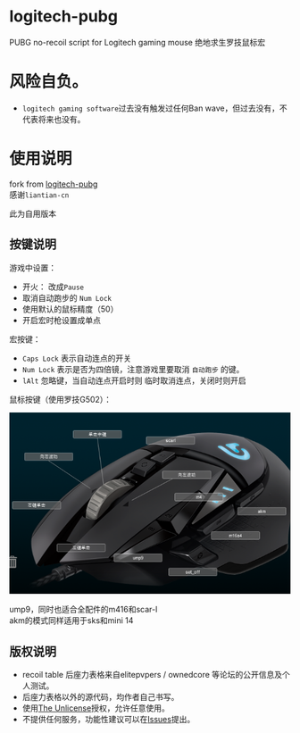 # logitech-pubg
PUBG no-recoil script for Logitech gaming mouse 
绝地求生罗技鼠标宏

#  风险自负。

- `logitech gaming software`过去没有触发过任何Ban wave，但过去没有，不代表将来也没有。

# 使用说明

fork from [logitech-pubg](https://github.com/liantian-cn/logitech-pubg)  
感谢`liantian-cn`

此为自用版本

## 按键说明

游戏中设置：
- 开火： 改成`Pause`
- 取消自动跑步的 `Num Lock`
- 使用默认的鼠标精度（50）
- 开启宏时枪设置成单点


宏按键：
- `Caps Lock` 表示自动连点的开关
- `Num Lock` 表示是否为四倍镜，注意游戏里要取消 `自动跑步` 的键。
- `lAlt` 忽略键，当自动连点开启时则 临时取消连点，关闭时则开启

鼠标按键（使用罗技G502）：

![](https://github.com/VimT/logitech-pubg/raw/master/img/20171113204848.png)

ump9，同时也适合全配件的m416和scar-l  
akm的模式同样适用于sks和mini 14


## 版权说明 

- recoil table 后座力表格来自elitepvpers / ownedcore 等论坛的公开信息及个人测试。
- 后座力表格以外的源代码，均作者自己书写。
- 使用[The Unlicense](https://github.com/liantian-cn/logitech-pubg/blob/master/LICENSE "The Unlicense")授权，允许任意使用。
- 不提供任何服务，功能性建议可以在[Issues](https://github.com/liantian-cn/logitech-pubg/issues?q= "Issues")提出。
